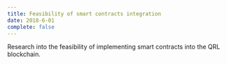 ```yaml
---
title: Feasibility of smart contracts integration
date: 2018-6-01
complete: false
---
```


Research into the feasibility of implementing smart contracts into the QRL blockchain.